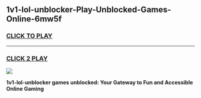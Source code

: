 
## 1v1-lol-unblocker-Play-Unblocked-Games-Online-6mw5f
<h3>
<a href="https://premium76.site?title=1v1-lol-unblocker&ref=25A">CLICK TO PLAY</a></h3>
<hr>

<h3>
<a href="https://premium76.site?title=1v1-lol-unblocker&ref=25A">CLICK 2 PLAY</a>
  
</h3>

<a href="https://premium76.site?title=1v1-lol-unblocker&ref=25A"><img src="https://clearcache.store/games.png"></a>


**1v1-lol-unblocker games unblocked: Your Gateway to Fun and Accessible Online Gaming**
